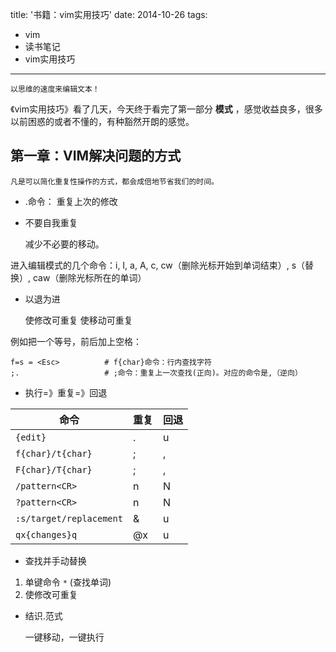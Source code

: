 title: '书籍：vim实用技巧'
date: 2014-10-26
tags:
- vim 
- 读书笔记
- vim实用技巧 

--- 

    以思维的速度来编辑文本！

《vim实用技巧》看了几天，今天终于看完了第一部分 **模式** ，感觉收益良多，很多以前困惑的或者不懂的，有种豁然开朗的感觉。

<!--more-->

## 第一章：VIM解决问题的方式

    凡是可以简化重复性操作的方式，都会成倍地节省我们的时间。

-  .命令： 重复上次的修改
-  不要自我重复

    减少不必要的移动。

进入编辑模式的几个命令：i, I, a, A, c, cw（删除光标开始到单词结束）, s（替换）, caw（删除光标所在的单词）

-  以退为进 

    使修改可重复
    使移动可重复

例如把一个等号，前后加上空格：

```
f=s = <Esc>          # f{char}命令：行内查找字符
;.                   # ;命令：重复上一次查找(正向)。对应的命令是,（逆向）
```

-  执行=》重复=》回退

命令                      | 重复 | 回退
---                       | ---  | ---
``{edit}``                | .    | u
``f{char}/t{char}``       | ;    | ,
``F{char}/T{char}``       | ;    | ,
``/pattern<CR>``          | n    | N
``?pattern<CR>``          | n    | N
``:s/target/replacement`` | &    | u
``qx{changes}q``          | @x   | u

-  查找并手动替换

1. 单键命令 ``*`` (查找单词)
2. 使修改可重复 

-  结识.范式

    一键移动，一键执行

